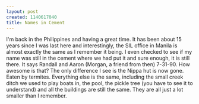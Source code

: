 ```yaml
--- 
layout: post
created: 1140617040
title: Names in Cement
---
```

I'm back in the Philippines and having a great time.  It has been about 15 years since I was last here and interestingly, the SIL office in Manila is almost exactly the same as I remember it being.  I even checked to see if my name was still in the cement where we had put it and sure enough, it is still there.  It says Randall and Aaron (Morgan, a friend from then) 7-31-90.  How awesome is that?  The only difference I see is the Nippa hut is now gone.  Eaten by termites.  Everything else is the same, including the small creek ditch we used to play boats in, the pool, the pickle tree (you have to see it to understand) and all the buildings are still the same.  They are all just a lot smaller than I remember.
